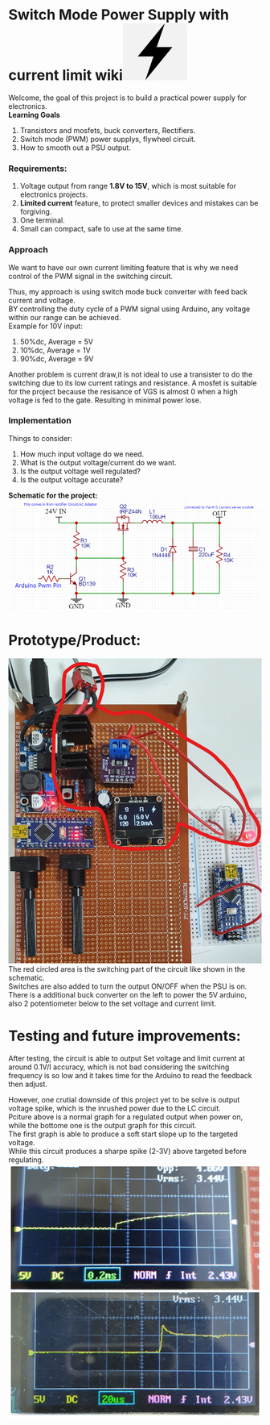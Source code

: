 # **Switch Mode Power Supply with current limit wiki**![](Images/Power.jpg)  
Welcome, the goal of this project is to build a practical power supply for electronics.<br/>
**Learning Goals**
1. Transistors and mosfets, buck converters, Rectifiers.
2. Switch mode (PWM) power supplys, flywheel circuit.
3. How to smooth out a PSU output.
### Requirements:
1. Voltage output from range **1.8V to 15V**, which is most suitable for electronics projects.
2. **Limited current** feature, to protect smaller devices and mistakes can be forgiving.
3. One terminal.
4. Small can compact, safe to use at the same time.

### Approach
We want to have our own current limiting feature that is why we need control of the PWM signal in the switching circuit.

Thus, my approach is using switch mode buck converter with feed back current and voltage.<br/>
BY controlling the duty cycle of a PWM signal using Arduino, any voltage within our range can be achieved.<br />
Example for 10V input:
1. 50%dc, Average = 5V 
2. 10%dc, Average = 1V
3. 90%dc, Average = 9V<br/>

Another problem is current draw,it is not ideal to use a transister to do the switching due to its low current ratings and resistance.
A mosfet is suitable for the project because the resisance of VGS is almost 0 when a high voltage is fed to the gate.
Resulting in minimal power lose.

### Implementation
Things to consider:
1. How much input voltage do we need.
2. What is the output voltage/current do we want.
3. Is the output voltage well regulated?
4. Is the output voltage accurate?

**Schematic for the project:** <br/>
![](Images/Schematic.jpg)
# Prototype/Product:<br/>
![](Images/Product2.jpg)
The red circled area is the switching part of the circuit like shown in the schematic. <br/>
Switches are also added to turn the output ON/OFF when the PSU is on.<br/>
There is a additional buck converter on the left to power the 5V arduino, also 2 potentiometer below to the set voltage and current limit.<br/>
# Testing and future improvements:<br/>
After testing, the circuit is able to output Set voltage and limit current at around 0.1V/I accuracy, which is not bad considering the switching frequency is so low and it takes time for the Arduino to read the feedback then adjust.<br/>

However, one crutial downside of this project yet to be solve is output voltage spike, which is the inrushed power due to the LC circuit.<br/>
Pciture above is a normal graph for a regulated output when power on, while the bottome one is the output graph for this circuit.<br/>
The first graph is able to produce a soft start slope up to the targeted voltage.<br/>
While this circuit produces a sharpe spike (2-3V) above targeted before regulating.<br/>
![](Images/Result.jpg)



